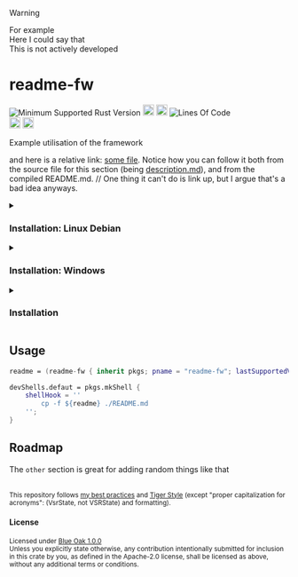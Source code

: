 > [!WARNING]
> For example \
> Here I could say that \
> This is not actively developed

# readme-fw
![Minimum Supported Rust Version](https://img.shields.io/badge/nightly-1.86+-ab6000.svg)
[<img alt="crates.io" src="https://img.shields.io/crates/v/readme-fw.svg?color=fc8d62&logo=rust" height="20" style=flat-square>](https://crates.io/crates/readme-fw)
[<img alt="docs.rs" src="https://img.shields.io/badge/docs.rs-66c2a5?style=for-the-badge&labelColor=555555&logo=docs.rs&style=flat-square" height="20">](https://docs.rs/readme-fw)
![Lines Of Code](https://img.shields.io/badge/LoC-241-lightblue)
<br>
[<img alt="ci errors" src="https://img.shields.io/github/actions/workflow/status/valeratrades/readme-fw/errors.yml?branch=master&style=for-the-badge&style=flat-square&label=errors&labelColor=420d09" height="20">](https://github.com/valeratrades/readme-fw/actions?query=branch%3Amaster) <!--NB: Won't find it if repo is private-->
[<img alt="ci warnings" src="https://img.shields.io/github/actions/workflow/status/valeratrades/readme-fw/warnings.yml?branch=master&style=for-the-badge&style=flat-square&label=warnings&labelColor=d16002" height="20">](https://github.com/valeratrades/readme-fw/actions?query=branch%3Amaster) <!--NB: Won't find it if repo is private-->

Example utilisation of the framework

and here is a relative link: [some file](./.readme_assets/usage.md).
Notice how you can follow it both from the source file for this section (being [description.md](./.readme_assets/description.md)), and from the compiled README.md.
// One thing it can't do is link up, but I argue that's a bad idea anyways.
<!-- markdownlint-disable -->
<details>
  <summary>
    <h3>Installation: Linux Debian</h3>
  </summary>
<pre><code class="language-sh">nix build</code></pre>
</details>
<!-- markdownlint-restore -->
<!-- markdownlint-disable -->
<details>
  <summary>
    <h3>Installation: Windows</h3>
  </summary>
<div class="markdown-content">
                Tough luck
              </div>
</details>
<!-- markdownlint-restore -->
<!-- markdownlint-disable -->
<details>
  <summary>
    <h3>Installation</h3>
  </summary>
<div class="markdown-content">
                ```sh
nix build
```
these days most often it ends up being just that.
              </div>
</details>
<!-- markdownlint-restore -->

## Usage
```nix
readme = (readme-fw { inherit pkgs; pname = "readme-fw"; lastSupportedVersion = "nightly-1.86"; rootDir = ./.; licenses = [{ name = "Blue Oak 1.0.0"; outPath = "LICENSE"; }]; badges = [ "msrv" "crates_io" "docs_rs" "loc" "ci" ]; }).combined;

devShells.defaut = pkgs.mkShell {
	shellHook = ''
		cp -f ${readme} ./README.md
	'';
}
```

## Roadmap
The `other` section is great for adding random things like that


<br>

<sup>
	This repository follows <a href="https://github.com/valeratrades/.github/tree/master/best_practices">my best practices</a> and <a href="https://github.com/tigerbeetle/tigerbeetle/blob/main/docs/TIGER_STYLE.md">Tiger Style</a> (except "proper capitalization for acronyms": (VsrState, not VSRState) and formatting).
</sup>

#### License

<sup>
	Licensed under <a href="LICENSE">Blue Oak 1.0.0</a>
</sup>

<br>

<sub>
	Unless you explicitly state otherwise, any contribution intentionally submitted
for inclusion in this crate by you, as defined in the Apache-2.0 license, shall
be licensed as above, without any additional terms or conditions.
</sub>
